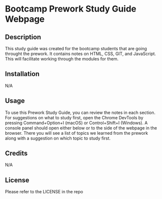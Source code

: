 # Bootcamp Prework Study Guide Webpage

## Description

This study guide was created for the bootcamp students that are going throught the prework. It contains notes on HTML, CSS, GIT, and JavaScript. This will facilitate working through the modules for them. 

## Installation

N/A

## Usage

To use this Prework Study Guide, you can review the notes in each section. For suggestions on what to study first, open the Chrome DevTools by pressing Command+Option+I (macOS) or Control+Shift+I (Windows). A console panel should open either below or to the side of the webpage in the browser. There you will see a list of topics we learned from the prework along with a suggestion on which topic to study first.


## Credits

N/A

## License

Please refer to the LICENSE in the repo
